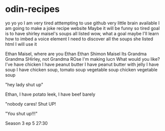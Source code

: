# odin-recipes
yo yo yo
I am very tired
atttempting to use github
very little brain available
I am going to make a joke recipe website
Maybe it will be funny
so tired
goal is to have shirley maisel's soups all listed
wow, what a goal
maybe I'll learn how to imbed a voice element
I need to discover all the soups she listed
html
I will use it

Ethan Maisel, where are you
Ethan 
Ethan Shimon Maisel
Its Grandma
Grandma SHirley, not Grandma ROse
I'm making lucn
What would you like?
I've have chicken
I have peanut butter 
I have peanut butter with jelly
I have soup
I have chicken soup, tomato soup
vegetable soup
chicken vegetable soup

"hey lady shut up"

Ethan, I have potato leek, I have beef barely

"nobody cares! Shut UP!

"You shut up!!!"

Season 3 ep 5 27:30

